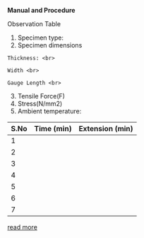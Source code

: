 **Manual and Procedure**

Observation Table <br>

   1. Specimen type:
   2. Specimen dimensions

    Thickness: <br>

    Width <br>

    Gauge Length <br>
   3. Tensile Force(F)
   4. Stress(N/mm2)
   5. Ambient temperature:

| S.No  | Time (min)   | Extension (min)    |   
|---|---|---| 
| 1  |   |   |  
| 2  |   |   |   
| 3  |   |   |   
| 4  |   |   |  
| 5  |   |   |  
| 6  |   |   |   
| 7  |   |   |  


<a href="docs/Exp-6-Creep-test.pdf">read more</a>
